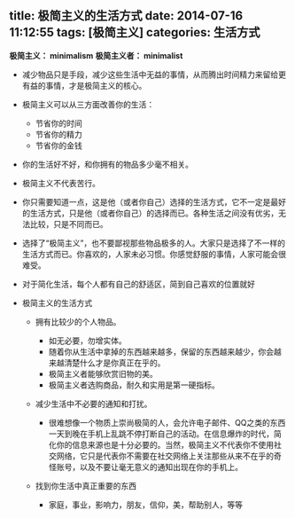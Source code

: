 title: 极简主义的生活方式
date: 2014-07-16 11:12:55
tags: [极简主义]
categories: 生活方式
---
**极简主义： minimalism**
**极简主义者： minimalist**

+ 减少物品只是手段，减少这些生活中无益的事情，从而腾出时间精力来留给更有益的事情，才是极简主义的核心。

+ 极简主义可以从三方面改善你的生活：
    - 节省你的时间
    - 节省你的精力
    - 节省你的金钱


+ 你的生活好不好，和你拥有的物品多少毫不相关。

+ 极简主义不代表苦行。

+ 你只需要知道一点，这是他（或者你自己）选择的生活方式，它不一定是最好的生活方式，只是他（或者你自己）的选择而已。各种生活之间没有优劣，无法比较，只是不同而已。

+ 选择了“极简主义”，也不要鄙视那些物品极多的人。大家只是选择了不一样的生活方式而已。你喜欢的，人家未必习惯。你感觉舒服的事情，人家可能会很难受。

+ 对于简化生活，每个人都有自己的舒适区，简到自己喜欢的位置就好

+ 极简主义的生活方式
    + 拥有比较少的个人物品。
        + 如无必要，勿增实体。
        + 随着你从生活中拿掉的东西越来越多，保留的东西越来越少，你会越来越清楚什么才是你真正在乎的。
        + 极简主义者能够欣赏旧物的美。
        + 极简主义者选购商品，耐久和实用是第一硬指标。
        
    + 减少生活中不必要的通知和打扰。
        + 很难想像一个物质上崇尚极简的人，会允许电子邮件、QQ之类的东西一天到晚在手机上乱跳不停打断自己的活动。在信息爆炸的时代，简化你的信息来源也是十分必要的。当然，极简主义不代表你不使用社交网络，它只是代表你不需要在社交网络上关注那些从来不在乎的奇怪账号，以及不要让毫无意义的通知出现在你的手机上。
        
    + 找到你生活中真正重要的东西
        + 家庭，事业，影响力，朋友，信仰，美，帮助别人，等等
